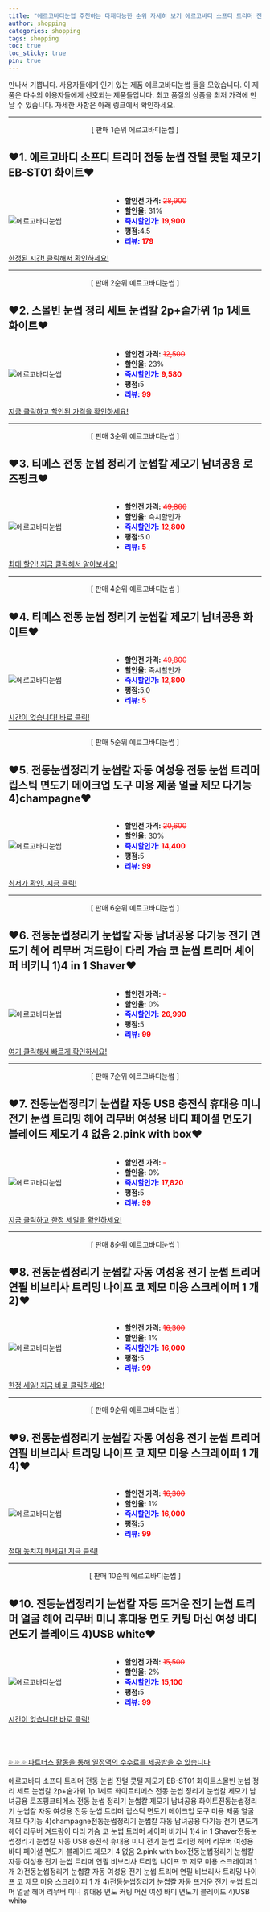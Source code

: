```yaml
---
title: "에르고바디눈썹 추천하는 다재다능한 순위 자세히 보기 에르고바디 소프디 트리머 전동 눈썹"
author: shopping
categories: shopping
tags: shopping
toc: true
toc_sticky: true
pin: true
---
```

만나서 기쁩니다. 사용자들에게 인기 있는 제품 에르고바디눈썹 들을 모았습니다. 이 제품은 다수의 이용자들에게 선호되는 제품들입니다. 최고 품질의 상품을 최저 가격에 만날 수 있습니다. 자세한 사항은 아래 링크에서 확인하세요.

---
<p class="toplist" style="margin: 0 auto; display: block; width: fit-content;">[ 판매 1순위 에르고바디눈썹 ]</p>

<h2><strong>❤️1. 에르고바디 소프디 트리머 전동 눈썹 잔털 콧털 제모기 EB-ST01 화이트❤️</strong></h2>

<div style="display: flex; align-items: center;">
    <div style="flex: 0.4;">
        <img src="https://thumbnail9.coupangcdn.com/thumbnails/remote/230x230ex/image/retail/images/2023/08/21/14/6/aa0b6024-5ae3-4bee-84bb-a1180de778eb.jpg" alt="에르고바디눈썹" style="max-width: 100%;">
    </div>
    <div style="flex: 0.6; margin-left: 10px;">
        <ul>
            <li><strong>할인전 가격:</strong> <del style="color: red;">28,900</del></li>
            <li><strong>할인율:</strong> 31%</li>
            <li><span style='color:blue'><strong>즉시할인가:</strong></span> <span style='color:red'><strong>19,900</strong></span></li>
            <li><strong>평점:</strong>4.5</li>
            <li><span style='color:blue'><strong>리뷰:</strong></span> <span style='color:red'><strong>179</strong></span></li>
        </ul>
    </div>
</div>
<div class="center">
    <a href="https://William4Davisa.github.io?lptag=AF9450613&subid=githubio&pageKey=7544179522&traceid=V0-153&itemId=19839162365&vendorItemId=86940733081" class="myButton">
        한정된 시간! 클릭해서 확인하세요!
    </a>
</div>


---
<p class="toplist" style="margin: 0 auto; display: block; width: fit-content;">[ 판매 2순위 에르고바디눈썹 ]</p>

<h2><strong>❤️2. 스몰빈 눈썹 정리 세트 눈썹칼 2p+숱가위 1p 1세트 화이트❤️</strong></h2>

<div style="display: flex; align-items: center;">
    <div style="flex: 0.4;">
        <img src="https://thumbnail9.coupangcdn.com/thumbnails/remote/230x230ex/image/vendor_inventory/078d/8b7b0dae08198f093cfe635299de9aff020fcf38708105a6124bf0c19fe7.png" alt="에르고바디눈썹" style="max-width: 100%;">
    </div>
    <div style="flex: 0.6; margin-left: 10px;">
        <ul>
            <li><strong>할인전 가격:</strong> <del style="color: red;">12,500</del></li>
            <li><strong>할인율:</strong> 23%</li>
            <li><span style='color:blue'><strong>즉시할인가:</strong></span> <span style='color:red'><strong>9,580</strong></span></li>
            <li><strong>평점:</strong>5</li>
            <li><span style='color:blue'><strong>리뷰:</strong></span> <span style='color:red'><strong>99</strong></span></li>
        </ul>
    </div>
</div>
<div class="center">
    <a href="https://William4Davisa.github.io?lptag=AF9450613&subid=githubio&pageKey=8135797407&traceid=V0-153&itemId=23110611748&vendorItemId=90143857735" class="myButton">
        지금 클릭하고 할인된 가격을 확인하세요!
    </a>
</div>


---
<p class="toplist" style="margin: 0 auto; display: block; width: fit-content;">[ 판매 3순위 에르고바디눈썹 ]</p>

<h2><strong>❤️3. 티메스 전동 눈썹 정리기 눈썹칼 제모기 남녀공용 로즈핑크❤️</strong></h2>

<div style="display: flex; align-items: center;">
    <div style="flex: 0.4;">
        <img src="https://thumbnail6.coupangcdn.com/thumbnails/remote/230x230ex/image/vendor_inventory/c2b4/0a1cf9f6e392e7b8a977ef8589a9e00b478f0319358f6ae0e18ac4be1ae1.jpg" alt="에르고바디눈썹" style="max-width: 100%;">
    </div>
    <div style="flex: 0.6; margin-left: 10px;">
        <ul>
            <li><strong>할인전 가격:</strong> <del style="color: red;">49,800</del></li>
            <li><strong>할인율:</strong> 즉시할인가</li>
            <li><span style='color:blue'><strong>즉시할인가:</strong></span> <span style='color:red'><strong>12,800</strong></span></li>
            <li><strong>평점:</strong>5.0</li>
            <li><span style='color:blue'><strong>리뷰:</strong></span> <span style='color:red'><strong>5</strong></span></li>
        </ul>
    </div>
</div>
<div class="center">
    <a href="https://William4Davisa.github.io?lptag=AF9450613&subid=githubio&pageKey=8215597162&traceid=V0-153&itemId=23597025486&vendorItemId=90623184434" class="myButton">
        최대 할인! 지금 클릭해서 알아보세요!
    </a>
</div>


---
<p class="toplist" style="margin: 0 auto; display: block; width: fit-content;">[ 판매 4순위 에르고바디눈썹 ]</p>

<h2><strong>❤️4. 티메스 전동 눈썹 정리기 눈썹칼 제모기 남녀공용 화이트❤️</strong></h2>

<div style="display: flex; align-items: center;">
    <div style="flex: 0.4;">
        <img src="https://thumbnail6.coupangcdn.com/thumbnails/remote/230x230ex/image/vendor_inventory/c2b4/0a1cf9f6e392e7b8a977ef8589a9e00b478f0319358f6ae0e18ac4be1ae1.jpg" alt="에르고바디눈썹" style="max-width: 100%;">
    </div>
    <div style="flex: 0.6; margin-left: 10px;">
        <ul>
            <li><strong>할인전 가격:</strong> <del style="color: red;">49,800</del></li>
            <li><strong>할인율:</strong> 즉시할인가</li>
            <li><span style='color:blue'><strong>즉시할인가:</strong></span> <span style='color:red'><strong>12,800</strong></span></li>
            <li><strong>평점:</strong>5.0</li>
            <li><span style='color:blue'><strong>리뷰:</strong></span> <span style='color:red'><strong>5</strong></span></li>
        </ul>
    </div>
</div>
<div class="center">
    <a href="https://William4Davisa.github.io?lptag=AF9450613&subid=githubio&pageKey=8215597162&traceid=V0-153&itemId=23597025484&vendorItemId=90623184440" class="myButton">
        시간이 없습니다! 바로 클릭!
    </a>
</div>


---
<p class="toplist" style="margin: 0 auto; display: block; width: fit-content;">[ 판매 5순위 에르고바디눈썹 ]</p>

<h2><strong>❤️5. 전동눈썹정리기 눈썹칼 자동 여성용 전동 눈썹 트리머 립스틱 면도기 메이크업 도구 미용 제품 얼굴 제모 다기능 4)champagne❤️</strong></h2>

<div style="display: flex; align-items: center;">
    <div style="flex: 0.4;">
        <img src="https://thumbnail10.coupangcdn.com/thumbnails/remote/230x230ex/image/vendor_inventory/5a1d/104ea79047b15bc420d39d37e95f7c21618bdfa46331ee4e417aa3f0c2ea.jpg" alt="에르고바디눈썹" style="max-width: 100%;">
    </div>
    <div style="flex: 0.6; margin-left: 10px;">
        <ul>
            <li><strong>할인전 가격:</strong> <del style="color: red;">20,600</del></li>
            <li><strong>할인율:</strong> 30%</li>
            <li><span style='color:blue'><strong>즉시할인가:</strong></span> <span style='color:red'><strong>14,400</strong></span></li>
            <li><strong>평점:</strong>5</li>
            <li><span style='color:blue'><strong>리뷰:</strong></span> <span style='color:red'><strong>99</strong></span></li>
        </ul>
    </div>
</div>
<div class="center">
    <a href="https://William4Davisa.github.io?lptag=AF9450613&subid=githubio&pageKey=7812438658&traceid=V0-153&itemId=21194568411&vendorItemId=90776068085" class="myButton">
        최저가 확인, 지금 클릭!
    </a>
</div>


---
<p class="toplist" style="margin: 0 auto; display: block; width: fit-content;">[ 판매 6순위 에르고바디눈썹 ]</p>

<h2><strong>❤️6. 전동눈썹정리기 눈썹칼 자동 남녀공용 다기능 전기 면도기 헤어 리무버 겨드랑이 다리 가슴 코 눈썹 트리머 셰이퍼 비키니 1)4 in 1 Shaver❤️</strong></h2>

<div style="display: flex; align-items: center;">
    <div style="flex: 0.4;">
        <img src="https://thumbnail7.coupangcdn.com/thumbnails/remote/230x230ex/image/vendor_inventory/4ca9/cc7fbec68dd5c67c0c75c0fd606bf73e327315c7783a89d7ba2e8d29bbfe.jpg" alt="에르고바디눈썹" style="max-width: 100%;">
    </div>
    <div style="flex: 0.6; margin-left: 10px;">
        <ul>
            <li><strong>할인전 가격:</strong> <del style="color: red;">-</del></li>
            <li><strong>할인율:</strong> 0%</li>
            <li><span style='color:blue'><strong>즉시할인가:</strong></span> <span style='color:red'><strong>26,990</strong></span></li>
            <li><strong>평점:</strong>5</li>
            <li><span style='color:blue'><strong>리뷰:</strong></span> <span style='color:red'><strong>99</strong></span></li>
        </ul>
    </div>
</div>
<div class="center">
    <a href="https://William4Davisa.github.io?lptag=AF9450613&subid=githubio&pageKey=7908794088&traceid=V0-153&itemId=21695823507&vendorItemId=88895219060" class="myButton">
        여기 클릭해서 빠르게 확인하세요!
    </a>
</div>


---
<p class="toplist" style="margin: 0 auto; display: block; width: fit-content;">[ 판매 7순위 에르고바디눈썹 ]</p>

<h2><strong>❤️7. 전동눈썹정리기 눈썹칼 자동 USB 충전식 휴대용 미니 전기 눈썹 트리밍 헤어 리무버 여성용 바디 페이셜 면도기 블레이드 제모기 4 없음 2.pink with box❤️</strong></h2>

<div style="display: flex; align-items: center;">
    <div style="flex: 0.4;">
        <img src="https://thumbnail7.coupangcdn.com/thumbnails/remote/230x230ex/image/vendor_inventory/c86c/b41dffa3ba93a6126146eabbe9d6849aac0a046b6bf165def8e90327b238.jpg" alt="에르고바디눈썹" style="max-width: 100%;">
    </div>
    <div style="flex: 0.6; margin-left: 10px;">
        <ul>
            <li><strong>할인전 가격:</strong> <del style="color: red;">-</del></li>
            <li><strong>할인율:</strong> 0%</li>
            <li><span style='color:blue'><strong>즉시할인가:</strong></span> <span style='color:red'><strong>17,820</strong></span></li>
            <li><strong>평점:</strong>5</li>
            <li><span style='color:blue'><strong>리뷰:</strong></span> <span style='color:red'><strong>99</strong></span></li>
        </ul>
    </div>
</div>
<div class="center">
    <a href="https://William4Davisa.github.io?lptag=AF9450613&subid=githubio&pageKey=7793125657&traceid=V0-153&itemId=21088441515&vendorItemId=89167947975" class="myButton">
        지금 클릭하고 한정 세일을 확인하세요!
    </a>
</div>


---
<p class="toplist" style="margin: 0 auto; display: block; width: fit-content;">[ 판매 8순위 에르고바디눈썹 ]</p>

<h2><strong>❤️8. 전동눈썹정리기 눈썹칼 자동 여성용 전기 눈썹 트리머 연필 비브리사 트리밍 나이프 코 제모 미용 스크레이퍼 1 개 2)❤️</strong></h2>

<div style="display: flex; align-items: center;">
    <div style="flex: 0.4;">
        <img src="https://thumbnail7.coupangcdn.com/thumbnails/remote/230x230ex/image/vendor_inventory/54fe/06e14058a401ff92f8305ae5d082065ee6fd316e3e4bc54798af4b2edc19.jpg" alt="에르고바디눈썹" style="max-width: 100%;">
    </div>
    <div style="flex: 0.6; margin-left: 10px;">
        <ul>
            <li><strong>할인전 가격:</strong> <del style="color: red;">16,300</del></li>
            <li><strong>할인율:</strong> 1%</li>
            <li><span style='color:blue'><strong>즉시할인가:</strong></span> <span style='color:red'><strong>16,000</strong></span></li>
            <li><strong>평점:</strong>5</li>
            <li><span style='color:blue'><strong>리뷰:</strong></span> <span style='color:red'><strong>99</strong></span></li>
        </ul>
    </div>
</div>
<div class="center">
    <a href="https://William4Davisa.github.io?lptag=AF9450613&subid=githubio&pageKey=7891100560&traceid=V0-153&itemId=21604970206&vendorItemId=88745429982" class="myButton">
        한정 세일! 지금 바로 클릭하세요!
    </a>
</div>


---
<p class="toplist" style="margin: 0 auto; display: block; width: fit-content;">[ 판매 9순위 에르고바디눈썹 ]</p>

<h2><strong>❤️9. 전동눈썹정리기 눈썹칼 자동 여성용 전기 눈썹 트리머 연필 비브리사 트리밍 나이프 코 제모 미용 스크레이퍼 1 개 4)❤️</strong></h2>

<div style="display: flex; align-items: center;">
    <div style="flex: 0.4;">
        <img src="https://thumbnail7.coupangcdn.com/thumbnails/remote/230x230ex/image/vendor_inventory/54fe/06e14058a401ff92f8305ae5d082065ee6fd316e3e4bc54798af4b2edc19.jpg" alt="에르고바디눈썹" style="max-width: 100%;">
    </div>
    <div style="flex: 0.6; margin-left: 10px;">
        <ul>
            <li><strong>할인전 가격:</strong> <del style="color: red;">16,300</del></li>
            <li><strong>할인율:</strong> 1%</li>
            <li><span style='color:blue'><strong>즉시할인가:</strong></span> <span style='color:red'><strong>16,000</strong></span></li>
            <li><strong>평점:</strong>5</li>
            <li><span style='color:blue'><strong>리뷰:</strong></span> <span style='color:red'><strong>99</strong></span></li>
        </ul>
    </div>
</div>
<div class="center">
    <a href="https://William4Davisa.github.io?lptag=AF9450613&subid=githubio&pageKey=7891100560&traceid=V0-153&itemId=21604970203&vendorItemId=88745429973" class="myButton">
        절대 놓치지 마세요! 지금 클릭!
    </a>
</div>


---
<p class="toplist" style="margin: 0 auto; display: block; width: fit-content;">[ 판매 10순위 에르고바디눈썹 ]</p>

<h2><strong>❤️10. 전동눈썹정리기 눈썹칼 자동 뜨거운 전기 눈썹 트리머 얼굴 헤어 리무버 미니 휴대용 면도 커팅 머신 여성 바디 면도기 블레이드 4)USB white❤️</strong></h2>

<div style="display: flex; align-items: center;">
    <div style="flex: 0.4;">
        <img src="https://thumbnail10.coupangcdn.com/thumbnails/remote/230x230ex/image/vendor_inventory/a4be/2375d29a0fd707fb00ce26a6fca993d8b3f6696cbd95f4b5554418d22804.jpg" alt="에르고바디눈썹" style="max-width: 100%;">
    </div>
    <div style="flex: 0.6; margin-left: 10px;">
        <ul>
            <li><strong>할인전 가격:</strong> <del style="color: red;">15,500</del></li>
            <li><strong>할인율:</strong> 2%</li>
            <li><span style='color:blue'><strong>즉시할인가:</strong></span> <span style='color:red'><strong>15,100</strong></span></li>
            <li><strong>평점:</strong>5</li>
            <li><span style='color:blue'><strong>리뷰:</strong></span> <span style='color:red'><strong>99</strong></span></li>
        </ul>
    </div>
</div>
<div class="center">
    <a href="https://William4Davisa.github.io?lptag=AF9450613&subid=githubio&pageKey=6829702266&traceid=V0-153&itemId=21695854671&vendorItemId=88745428524" class="myButton">
        시간이 없습니다! 바로 클릭!
    </a>
</div>

<br><br><br>[💦 💦 💦 파트너스 활동을 통해 일정액의 수수료를 제공받을 수 있습니다](https://link.coupang.com/a/bcpT2c)<br><br>에르고바디 소프디 트리머 전동 눈썹 잔털 콧털 제모기 EB-ST01 화이트스몰빈 눈썹 정리 세트 눈썹칼 2p+숱가위 1p 1세트 화이트티메스 전동 눈썹 정리기 눈썹칼 제모기 남녀공용 로즈핑크티메스 전동 눈썹 정리기 눈썹칼 제모기 남녀공용 화이트전동눈썹정리기 눈썹칼 자동 여성용 전동 눈썹 트리머 립스틱 면도기 메이크업 도구 미용 제품 얼굴 제모 다기능 4)champagne전동눈썹정리기 눈썹칼 자동 남녀공용 다기능 전기 면도기 헤어 리무버 겨드랑이 다리 가슴 코 눈썹 트리머 셰이퍼 비키니 1)4 in 1 Shaver전동눈썹정리기 눈썹칼 자동 USB 충전식 휴대용 미니 전기 눈썹 트리밍 헤어 리무버 여성용 바디 페이셜 면도기 블레이드 제모기 4 없음 2.pink with box전동눈썹정리기 눈썹칼 자동 여성용 전기 눈썹 트리머 연필 비브리사 트리밍 나이프 코 제모 미용 스크레이퍼 1 개 2)전동눈썹정리기 눈썹칼 자동 여성용 전기 눈썹 트리머 연필 비브리사 트리밍 나이프 코 제모 미용 스크레이퍼 1 개 4)전동눈썹정리기 눈썹칼 자동 뜨거운 전기 눈썹 트리머 얼굴 헤어 리무버 미니 휴대용 면도 커팅 머신 여성 바디 면도기 블레이드 4)USB white